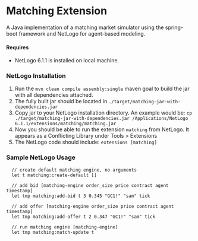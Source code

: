 # Matching Extension

A Java implementation of a matching market simulator using the spring-boot framework and NetLogo for agent-based modeling.


#### Requires
 - NetLogo 6.1.1 is installed on local machine.


### NetLogo Installation
 1. Run the `mvn clean compile assembly:single` maven goal to build the jar with all dependencies attached.
 2. The fully built jar should be located in `./target/matching-jar-with-dependencies.jar`
 3. Copy jar to your NetLogo installation directory. An example would be: `cp ./target/matching-jar-with-dependencies.jar /Applications/NetLogo 6.1.1/extensions/matching/matching.jar`
 4. Now you should be able to run the extension `matching` from NetLogo. It appears as a Conflicting Library under Tools > Extensions
 5. The NetLogo code should include: `extensions [matching]`


### Sample NetLogo Usage
```
  // create default matching engine, no arguments
  let t matching:create-default []

  // add bid [matching-engine order_size price contract agent timestamp]
  let tmp matching:add-bid t 3 0.345 "GC1!" "sam" tick

  // add offer [matching-engine order_size price contract agent timestamp]
  let tmp matching:add-offer t 2 0.347 "GC1!" "sam" tick

  // run matching engine [matching-engine]
  let tmp matching:match-update t
```